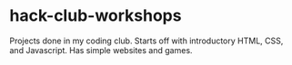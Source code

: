 # hack-club-workshops

Projects done in my coding club. Starts off with introductory HTML, CSS, and Javascript. Has simple websites and games.
